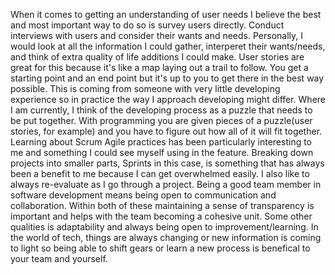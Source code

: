 When it comes to getting an understanding of user needs I believe the best and most important way to do so is survey users directly. Conduct interviews with users and consider their wants and needs. Personally, I would look at all the information I could gather, interperet their wants/needs, and think of extra quality of life additions I could make. User stories are great for this because it's like a map laying out a trail to follow. You get a starting point and an end point but it's up to you to get there in the best way possible. This is coming from someone with very little developing experience so in practice the way I approach developing might differ. Where I am currently, I think of the developing process as a puzzle that needs to be put together. With programming you are given pieces of a puzzle(user stories, for example) and you have to figure out how all of it will fit together. Learning about Scrum Agile practices has been particularly interesting to me and something I could see myself using in the feature. Breaking down projects into smaller parts, Sprints in this case, is something that has always been a benefit to me because I can get overwhelmed easily. I also like to always re-evaluate as I go through a project. Being a good team member in software development means being open to communication and collaboration. Within both of these maintaining a sense of transparency is important and helps with the team becoming a cohesive unit. Some other qualities is adaptability and always being open to improvement/learning. In the world of tech, things are always changing or new information is coming to light so being able to shift gears or learn a new process is benefical to your team and yourself. 
